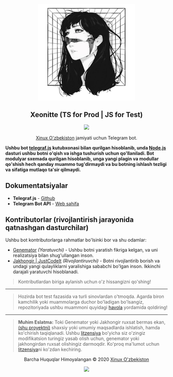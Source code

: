<p align="center"><a href="https://t.me/xeonittebot" target="_blank"><img height="300" width="300" src="./assets/logo.jpg"/></a></p>

<h2 align="center">Xeonitte (TS for Prod | JS for Test)</h2>

<p align="center"><a href="https://t.me/xeonittebot"><img src="https://img.shields.io/static/v1.svg?style=flat-square&label=heroku&message=deployed&logoColor=eceff4&logo=github&colorA=000000&colorB=ffffff"/></a></p>

<p align="center"><a href="https://t.me/s/xinuxuz" target="_blank">Xinux O'zbekiston</a> jamiyati uchun Telegram bot.</p>

**Ushbu bot [telegraf.js](https://github.com/telegraf/telegraf) kutubxonasi bilan
qurilgan hisoblanib, unda [Node.js](https://nodejs.org/en/) dasturi ushbu botni o'qish
va ishga tushurish uchun qo'llaniladi. Bot modulyar sxemada qurilgan hisoblanib, unga
yangi plagin va modullar qo'shish hech qanday muammo tug'dirmaydi va bu botning ishlash
tezligi va sifatiga mutlaqo ta'sir qilmaydi.**

## Dokumentatsiyalar

-   **Telegraf.js** - [Github](https://github.com/telegraf/telegraf)
-   **Telegram Bot API** - [Web sahifa](https://core.telegram.org/bots/api)

## Kontributorlar (rivojlantirish jarayonida qatnashgan dasturchilar)

Ushbu bot kontributorlarga rahmatlar bo'lsinki bor va shu odamlar:

-   [Genemator](https://github.com/genemators) _(Yaratuvchi)_ - Ushbu botni yaratish
    fikriga kelgan, va uni realizatsiya bilan shug'ullangan inson.
-   [Jakhongir | JustCodeIt](https://github.com/Jakhongiirr) _(Rivojlantiruvchi)_ - Botni
    rivojlantirib borish va undagi yangi qulayliklarni yaralishiga sababchi bo'lgan inson.
    Ikkinchi darajali yaratuvchi hisoblanadi.

> Kontributlardan biriga aylanish uchun o'z hissangizni qo'shing!

---

> Hozirda bot test fazasida va turli sinovlardan o'tmoqda. Agarda biron kamchilik
> yoki muammolarga duchor bo'ladigan bo'lsangiz, repozitoriyada ushbu muammoni
> quyidagi [havola](https://github.com/xinuxuz/xeonitte/issues/new) yordamida qoldiring!

---

> **Muhim Eslatma:** Toki Genemator yoki Jakhongir ruxsat bermas ekan, 
> [(shu proyektni)](https://github.com/wiut-bis/maid) shaxsiy yoki 
> umumiy maqsadlarda ishlatish, hamda ko'chirish taqiqlanadi. Ushbu 
> [litzensiya](license) bo'yicha siz o'zingiz modifikatsion turingiz
> yasab olish uchun, genemator yoki jakhongirdan ruxsat olishingiz
> darmoqdir. Ko'proq ma'lumot uchun [litzensiya](license)ni ko'zdan
> kechiring.

<p align="center">Barcha Huquqlar Himoyalangan &copy; 2020 <a href="https://genemator.uz" target="_blank">Xinux O'zbekiston</a></p>

<p align="center"><a href="https://github.com/xinuxuz/xeonitte/blob/main/license"><img src="https://img.shields.io/static/v1.svg?style=flat-square&label=License&message=CC0-1.0&logoColor=eceff4&logo=github&colorA=000000&colorB=ffffff"/></a></p>
